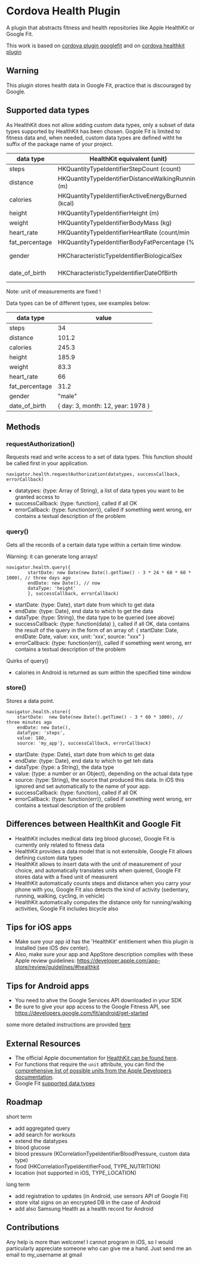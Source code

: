 # Cordova Health Plugin

A plugin that abstracts fitness and health repositories like Apple HealthKit or Google Fit.

This work is based on [cordova plugin googlefit](https://github.com/2dvisio/cordova-plugin-googlefit) and on [cordova healthkit plugin](https://github.com/Telerik-Verified-Plugins/HealthKit)

## Warning

This plugin stores health data in Google Fit, practice that is discouraged by Google.


## Supported data types

As HealthKit does not allow adding custom data types, only a subset of data types supported by HealthKit has been chosen.
Gogole Fit is limited to fitness data and, when needed, custom data types are defined witht he suffix of the package name of your project.

| data type      |      HealthKit equivalent (unit)                        |  Google Fit equivalent                   |
|----------------|---------------------------------------------------------|------------------------------------------|
| steps          | HKQuantityTypeIdentifierStepCount (count)               |  TYPE_STEP_COUNT_DELTA                   |
| distance       | HKQuantityTypeIdentifierDistanceWalkingRunning (m)      |  TYPE_DISTANCE_DELTA                     |
| calories       | HKQuantityTypeIdentifierActiveEnergyBurned (kcal)       |  TYPE_CALORIES_EXPENDED                  |
| height         | HKQuantityTypeIdentifierHeight (m)                      |  TYPE_HEIGHT                             |
| weight         | HKQuantityTypeIdentifierBodyMass (kg)                   |  TYPE_WEIGHT                             |
| heart_rate     | HKQuantityTypeIdentifierHeartRate (count/min            |  TYPE_HEART_RATE_BPM                     |
| fat_percentage | HKQuantityTypeIdentifierBodyFatPercentage (%)           |  TYPE_BODY_FAT_PERCENTAGE                |
| gender         | HKCharacteristicTypeIdentifierBiologicalSex             |  custom (YOUR_PACKAGE_NAME.gender)       |
| date_of_birth  | HKCharacteristicTypeIdentifierDateOfBirth               | custom (YOUR_PACKAGE_NAME.date_of_birth) |


Note: unit of measurements are fixed !

Data types can be of different types, see examples below:

| data type      | value                             |
|----------------|-----------------------------------|
| steps          | 34                                |
| distance       | 101.2                             |
| calories       | 245.3                             |
| height         | 185.9                             |
| weight         | 83.3                              |
| heart_rate     | 66                                |
| fat_percentage | 31.2                              |
| gender         | "male"                            |
| date_of_birth  | { day: 3, month: 12, year: 1978 } |


## Methods

### requestAuthorization()

Requests read and write access to a set of data types.
This function should be called first in your application.

```
navigator.health.requestAuthorization(datatypes, successCallback, errorCallback)
```

- datatypes: {type: Array of String}, a list of data types you want to be granted access to
- successCallback: {type: function}, called if all OK
- errorCallback: {type: function(err)}, called if something went wrong, err contains a textual description of the problem

### query()

Gets all the records of a certain data type within a certain time window.

Warning: it can generate long arrays!

```
navigator.health.query({
        startDate: new Date(new Date().getTime() - 3 * 24 * 60 * 60 * 1000), // three days ago
        endDate: new Date(), // now
        dataType: 'height'
        }, successCallback, errorCallback)
```

- startDate: {type: Date}, start date from which to get data
- endDate: {type: Date}, end data to which to get the data
- dataType: {type: String}, the data type to be queried (see above)
- successCallback: {type: function(data) }, called if all OK, data contains the result of the query in the form of an array of: { startDate: Date, endDate: Date, value: xxx, unit: 'xxx', source: "xxx" }   
- errorCallback: {type: function(err)}, called if something went wrong, err contains a textual description of the problem


Quirks of query()

- calories in Android is returned as sum within the specified time window


### store()

Stores a data point.

```
navigator.health.store({
	startDate:  new Date(new Date().getTime() - 3 * 60 * 1000), // three minutes ago
	endDate: new Date(),
	dataType: 'steps',
	value: 180,
	source: 'my_app'}, successCallback, errorCallback)
```

- startDate: {type: Date}, start date from which to get data
- endDate: {type: Date}, end data to which to get teh data
- dataType: {type: a String}, the data type
- value: {type: a number or an Object}, depending on the actual data type
- source: {type: String}, the source that produced this data. In iOS this ignored and set automatically to the name of your app.
- successCallback: {type: function}, called if all OK
- errorCallback: {type: function(err)}, called if something went wrong, err contains a textual description of the problem


## Differences between HealthKit and Google Fit

* HealthKit includes medical data (eg blood glucose), Google Fit is currently only related to fitness data
* HealthKit provides a data model that is not extensible, Google Fit allows defining custom data types
* HealthKit allows to insert data with the unit of measurement of your choice, and automatically translates units when quiered, Google Fit stores data with a fixed unit of measurent
* HealthKit automatically counts steps and distance when you carry your phone with you, Google Fit also detects the kind of activity (sedentary, running, walking, cycling, in vehicle)
* HealthKit automatically computes the distance only for running/walking activities, Google Fit includes bicycle also


## Tips for iOS apps

* Make sure your app id has the 'HealthKit' entitlement when this plugin is installed (see iOS dev center).
* Also, make sure your app and AppStore description complies with these Apple review guidelines: https://developer.apple.com/app-store/review/guidelines/#healthkit

## Tips for Android apps

* You need to ahve the Google Services API downloaded in your SDK
* Be sure to give your app access to the Google Fitness API, see https://developers.google.com/fit/android/get-started

some more detailed instructions are provided [here](https://github.com/2dvisio/cordova-plugin-googlefit)

## External Resources

* The official Apple documentation for [HealthKit can be found here](https://developer.apple.com/library/ios/documentation/HealthKit/Reference/HealthKit_Framework/index.html#//apple_ref/doc/uid/TP40014707).
* For functions that require the `unit` attribute, you can find the [comprehensive list of possible units from the Apple Developers documentation](https://developer.apple.com/library/ios/documentation/HealthKit/Reference/HKUnit_Class/index.html#//apple_ref/doc/uid/TP40014727-CH1-SW2).
* Google Fit [supported data types](https://developers.google.com/fit/android/data-types)

## Roadmap

short term

- add aggregated query
- add search for workouts
- extend the datatypes
 - blood glucose
 - blood pressure  (KCorrelationTypeIdentifierBloodPressure, custom data type)
 - food (HKCorrelationTypeIdentifierFood, TYPE_NUTRITION)
 - location (not supported in iOS, TYPE_LOCATION)


long term

- add registration to updates (in Android, use sensors API of Google Fit)
- store vital signs on an encrypted DB in the case of Android
- add also Samsung Health as a health record for Android

## Contributions

Any help is more than welcome!
I cannot program in iOS, so I would particularly appreciate someone who can give me a hand.
Just send me an email to my_username at gmail

